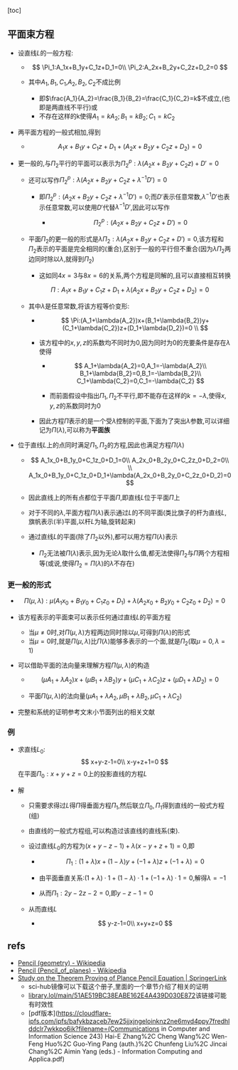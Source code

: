 [toc]



## 平面束方程

- 设直线$L$的一般方程:

  - $$
    \Pi_1:A_1x+B_1y+C_1z+D_1=0\\
    \Pi_2:A_2x+B_2y+C_2z+D_2=0
    $$

  - 其中$A_1,B_1,C_1$,$A_2,B_2,C_2$不成比例

    - 即$\frac{A_1}{A_2}=\frac{B_1}{B_2}=\frac{C_1}{C_2}=k$不成立,(也即是两直线不平行)或
    - 不存在这样的k使得$A_1=kA_2;B_1=kB_2;C_1=kC_2$

- 两平面方程的一般式相加,得到

  - $$
    A_1x+B_1y+C_1z+D_1+(A_2x+B_2y+C_2z+D_2)=0
    $$

- 更一般的,与$\Pi_2$平行的平面可以表示为${\Pi_2^p}:\lambda(A_2x+B_2y+C_2z)+D'=0$

  - 还可以写作${\Pi_2^p}:\lambda(A_2x+B_2y+C_2z+\lambda^{-1}D')=0$

    - 即${\Pi_2^p}:(A_2x+B_2y+C_2z+\lambda^{-1}D')=0$;而$D'$表示任意常数,$\lambda^{-1}D'$也表示任意常数,可以使用$D'$代替$\lambda^{-1}D'$,因此可以写作

      - $$
        {\Pi_2^p}:(A_2x+B_2y+C_2z+D')=0
        $$

  - 平面$\Pi_2$的更一般的形式是$\lambda\Pi_2:\lambda(A_2x+B_2y+C_2z+D')=0$,该方程和$\Pi_2$表示的平面是完全相同的(重合),区别于一般的平行但不重合(因为$\lambda\Pi_2$两边同时除以$\lambda$,就得到$\Pi_2$)
    
    - 这如同$4x=3$与$8x=6$的关系,两个方程是同解的,且可以直接相互转换
    
    $$
    \Pi:A_1x+B_1y+C_1z+D_1+\lambda(A_2x+B_2y+C_2z+D_2)=0
    $$
    
  - 其中$\lambda$是任意常数,将该方程等价变形:

    - $$
      \Pi:(A_1+\lambda{A_2})x+(B_1+\lambda{B_2})y+(C_1+\lambda{C_2})z+(D_1+\lambda{D_2})=0
      \\
      $$

    - 该方程中的$x,y,z$的系数均不同时为0,因为同时为0的充要条件是存在$\lambda$使得

      - $$
        A_1+\lambda{A_2}=0,A_1=-\lambda{A_2}\\
        B_1+\lambda{B_2}=0,B_1=-\lambda{B_2}\\
        C_1+\lambda{C_2}=0,C_1=-\lambda{C_2}
        $$

      - 而前面假设中指出$\Pi_1,\Pi_2$不平行,即不能存在这样的$k=-\lambda$,使得$x,y,z$的系数同时为0

    - 因此方程$\Pi$表示的是一个受$\lambda$控制的平面,下面为了突出$\lambda$参数,可以详细记为$\Pi{(\lambda)}$,可以称为**平面族**

- 位于直线$L$上的点同时满足$\Pi_1,\Pi_2$的方程,因此也满足方程$\Pi(\lambda)$

  - $$
    A_1x_0+B_1y_0+C_1z_0+D_1=0\\
    A_2x_0+B_2y_0+C_2z_0+D_2=0\\
    \\
    A_1x_0+B_1y_0+C_1z_0+D_1+\lambda(A_2x_0+B_2y_0+C_2z_0+D_2)=0
    $$

  - 因此直线上的所有点都位于平面$\Pi$,即直线$L$位于平面$\Pi$上
  - 对于不同的$\lambda$,平面方程$\Pi(\lambda)$表示通过$L$的不同平面(类比旗子的杆为直线$L$,旗帆表示(半)平面,以杆$L$为轴,旋转起来)
  - 通过直线$L$的平面(除了$\Pi_2$以外),都可以用方程$\Pi(\lambda)$表示
    - $\Pi_2$无法被$\Pi(\lambda)$表示,因为无论$\lambda$取什么值,都无法使得$\Pi_2$与$\Pi$两个方程相等(或说,使得$\Pi_2=\Pi(\lambda)$的$\lambda$不存在)

### 更一般的形式

- $$
  \Pi(\mu,\lambda):\mu(A_1x_0+B_1y_0+C_1z_0+D_1)+\lambda(A_2x_0+B_2y_0+C_2z_0+D_2)=0
  $$

- 该方程表示的平面束可以表示任何通过直线$L$的平面方程

  - 当$\mu\neq0$时,对$\Pi(\mu,\lambda)$方程两边同时除以$\mu$,可得到$\Pi(\lambda)$的形式
  - 当$\mu=0$时,就是$\Pi(\mu,\lambda)$比$\Pi(\lambda)$能够多表示的一个面,就是$\Pi_2$(取$\mu=0,\lambda=1$)

- 可以借助平面的法向量来理解方程$\Pi(\mu,\lambda)$的构造

  - $$
    (\mu A_1+\lambda{A_2})x+(\mu B_1+\lambda{B_2})y+(\mu C_1+\lambda{C_2})z+(\mu D_1+\lambda{D_2})=0
    $$

  - 平面$\Pi(\mu,\lambda)$的法向量$(\mu A_1+\lambda{A_2},\mu B_1+\lambda{B_2},\mu C_1+\lambda{C_2})$

- 完整和系统的证明参考文末小节面列出的相关文献

### 例

- 求直线$L_0$:
  $$
  x+y-z-1=0\\
  x-y+z+1=0
  $$
  在平面$\Pi_0:x+y+z=0$上的投影直线的方程$L$

- 解

  - 只需要求得过$L$得$\Pi$得垂面方程$\Pi_1$,然后联立$\Pi_0,\Pi_1$得到直线的一般式方程(组)

  - 由直线的一般式方程组,可以构造过该直线的直线系(束).

  - 设过直线$L_0$的方程为$(x+y-z-1)+\lambda(x-y+z+1)=0$,即

    - $$
      \Pi_1:(1+\lambda)x+(1-\lambda)y+(-1+\lambda)z+(-1+\lambda)=0
      $$

    - 由平面垂直关系:$(1+\lambda)\cdot1+(1-\lambda)\cdot1+(-1+\lambda)\cdot1=0$,解得$\lambda=-1$

    - 从而$\Pi_1:2y-2z-2=0$,即$y-z-1=0$

  - 从而直线$L$

    - $$
      y-z-1=0\\
      x+y+z=0
      $$

      

## refs

- [Pencil (geometry) - Wikipedia](https://en.wikipedia.org/wiki/Pencil_(geometry))
- [Pencil (Pencil_of_planes) - Wikipedia](https://en.wikipedia.org/wiki/Pencil_(geometry)#Pencil_of_planes)
- [Study on the Theorem Proving of Plance Pencil Equation | SpringerLink](https://link.springer.com/chapter/10.1007/978-3-642-27503-6_95)
  - sci-hub镜像可以下载这个册子,里面的一个章节介绍了相关的证明
  - [library.lol/main/51AE519BC38EABE162E4A439D030E872](http://library.lol/main/51AE519BC38EABE162E4A439D030E872)该链接可能有时效性
  - [pdf版本](https://cloudflare-ipfs.com/ipfs/bafykbzaceb7ew25jjxjngeloinknz2ne6myd4ppy7fredhlddclr7wkkpo6ik?filename=(Communications in Computer and Information Science 243) Hai-E Zhang%2C Cheng Wang%2C Wen-Feng Huo%2C Guo-Ying Pang (auth.)%2C Chunfeng Liu%2C Jincai Chang%2C Aimin Yang (eds.) - Information Computing and Applica.pdf)






